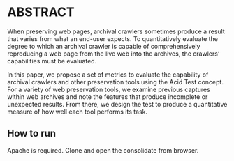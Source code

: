 # ABSTRACT
When preserving web pages, archival crawlers sometimes produce a result that varies from what an end-user expects. To quantitatively evaluate the degree to which an archival crawler is capable of comprehensively reproducing a web page from the live web into the archives, the crawlers’ capabilities must be evaluated. 

In this paper, we propose a set of metrics to evaluate the capability of archival crawlers and other preservation tools using the Acid Test concept. For a variety of web preservation tools, we examine previous captures within web archives and note the features that produce incomplete or unexpected results. From there, we design the test to produce a quantitative measure of how well each tool performs its task.

## How to run
Apache is required.
Clone and open the consolidate from browser.

